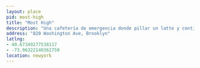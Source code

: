 ```yaml
---
layout: place
pid: most-high
title: "Most High"
description: "Una cafetería de emergencia donde pillar un latte y continuar dando un paseo."
address: "820 Washington Ave, Brooklyn"
latlng:
- 40.67349277538117
- -73.96322140362759
location: newyork
---
```

